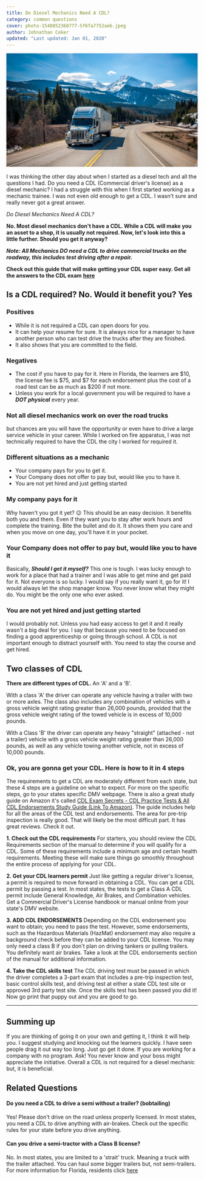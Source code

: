 ```yaml
---
title: Do Diesel Mechanics Need A CDL?
category: common questions
cover: photo-1540852360777-5f6fa7752aeb.jpeg
author: Johnathan Coker
updated: "Last updated: Jan 01, 2020"
---
```


![unsplash.com](./photo-1540852360777-5f6fa7752aeb.jpeg)

I was thinking the other day about when I started as a diesel tech and all the questions I had. Do you need a CDL (Commercial driver's license) as a diesel mechanic? I had a struggle with this when I first started working as a mechanic trainee. I was not even old enough to get a CDL. I wasn't sure and really never got a great answer.

_Do Diesel Mechanics Need A CDL?_

**No. Most diesel mechanics don't have a CDL. While a CDL will make you an asset to a shop, it is usually not required. Now, let's look into this a little further. Should you get it anyway?**

**_Note: All Mechanics DO need a CDL to drive commercial trucks on the roadway, this includes test driving after a repair._**

**Check out this guide that will make getting your CDL super easy. Get all the answers to the CDL exam** [**here**](https://07e17hi5-8eqbw0xhk44tr2qe1.hop.clickbank.net/)

## Is a CDL required? No. Would it benefit you? Yes

### Positives

- While it is not required a CDL can open doors for you.
- It can help your resume for sure. It is always nice for a manager to have another person who can test drive the trucks after they are finished.
- It also shows that you are committed to the field.

### Negatives

- The cost if you have to pay for it. Here in Florida, the learners are $10, the license fee is $75, and $7 for each endorsement plus the cost of a road test can be as much as $200 if not more.
- Unless you work for a local government you will be required to have a **_DOT physical_** every year.

### Not all diesel mechanics work on over the road trucks

but chances are you will have the opportunity or even have to drive a large service vehicle in your career. While I worked on fire apparatus, I was not technically required to have the CDL the city I worked for required it.

### Different situations as a mechanic

- Your company pays for you to get it.
- Your Company does not offer to pay but, would like you to have it.
- You are not yet hired and just getting started

### My company pays for it

Why haven't you got it yet? 😉 This should be an easy decision. It benefits both you and them. Even if they want you to stay after work hours and complete the training. Bite the bullet and do it. It shows them you care and when you move on one day, you'll have it in your pocket.

### Your Company does not offer to pay but, would like you to have it

Basically, **_Should I get it myself?_** This one is tough. I was lucky enough to work for a place that had a trainer and I was able to get mine and get paid for it. Not everyone is so lucky. I would say if you really want it, go for it! I would always let the shop manager know. You never know what they might do. You might be the only one who ever asked.

### You are not yet hired and just getting started

I would probably not. Unless you had easy access to get it and it really wasn't a big deal for you. I say that because you need to be focused on finding a good apprenticeship or going through school. A CDL is not important enough to distract yourself with. You need to stay the course and get hired.

## Two classes of CDL

**There are different types of CDL.** An 'A' and a 'B'.

With a class 'A' the driver can operate any vehicle having a trailer with two or more axles. The class also includes any combination of vehicles with a gross vehicle weight rating greater than 26,000 pounds, provided that the gross vehicle weight rating of the towed vehicle is in excess of 10,000 pounds.

With a Class 'B' the driver can operate any heavy "straight" (attached - not a trailer) vehicle with a gross vehicle weight rating greater than 26,000 pounds, as well as any vehicle towing another vehicle, not in excess of 10,000 pounds.

### Ok, you are gonna get your CDL. Here is how to it in 4 steps

The requirements to get a CDL are moderately different from each state, but these 4 steps are a guideline on what to expect. For more on the specific steps, go to your states specific DMV webpage. There is also a great study guide on Amazon it's called [CDL Exam Secrets - CDL Practice Tests & All CDL Endorsements Study Guide (Link To Amazon)](https://amzn.to/2PIwiks). The guide includes help for all the areas of the CDL test and endorsements. The area for pre-trip inspection is really good. That will likely be the most difficult part. It has great reviews. Check it out.

**1. Check out the CDL requirements** For starters, you should review the CDL Requirements section of the manual to determine if you will qualify for a CDL. Some of these requirements include a minimum age and certain health requirements. Meeting these will make sure things go smoothly throughout the entire process of applying for your CDL.

**2. Get your CDL learners permit** Just like getting a regular driver's license, a permit is required to move forward in obtaining a CDL. You can get a CDL permit by passing a test. In most states, the tests to get a Class A CDL permit include General Knowledge, Air Brakes, and Combination vehicles. Get a Commercial Driver's License handbook or manual online from your state's DMV website.

**3. ADD CDL ENDORSEMENTS** Depending on the CDL endorsement you want to obtain; you need to pass the test. However, some endorsements, such as the Hazardous Materials (HazMat) endorsement may also require a background check before they can be added to your CDL license. You may only need a class B if you don't plan on driving tankers or pulling trailers. You definitely want air brakes. Take a look at the CDL endorsements section of the manual for additional information.

**4. Take the CDL skills test** The CDL driving test must be passed in which the driver completes a 3-part exam that includes a pre-trip inspection test, basic control skills test, and driving test at either a state CDL test site or approved 3rd party test site. Once the skills test has been passed you did it! Now go print that puppy out and you are good to go.

---

## Summing up

If you are thinking of going it on your own and getting it, I think it will help you. I suggest studying and knocking out the learners quickly. I have seen people drag it out way too long. Just go get it done. If you are working for a company with no program. Ask! You never know and your boss might appreciate the initiative. Overall a CDL is not required for a diesel mechanic but, it is beneficial.

## Related Questions

#### Do you need a CDL to drive a semi without a trailer? (bobtailing)

Yes! Please don't drive on the road unless properly licensed. In most states, you need a CDL to drive anything with air-brakes. Check out the specific rules for your state before you drive anything.

#### Can you drive a semi-tractor with a Class B license?

No. In most states, you are limited to a 'strait' truck. Meaning a truck with the trailer attached. You can haul some bigger trailers but, not semi-trailers. For more information for Florida, residents click [here](https://www.flhsmv.gov/driver-licenses-id-cards/commercial-motor-vehicle-drivers/commercial-driver-license/)
